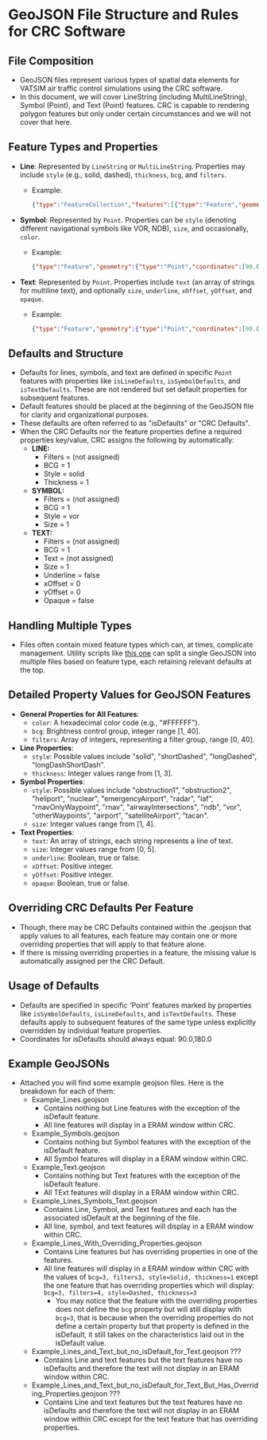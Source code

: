 # GeoJSON File Structure and Rules for CRC Software

## File Composition

- GeoJSON files represent various types of spatial data elements for VATSIM air traffic control simulations using the CRC software.
- In this document, we will cover LineString (including MultiLineString), Symbol (Point), and Text (Point) features. CRC is capable to rendering polygon features but only under certain circumstances and we will not cover that here.

## Feature Types and Properties

- **Line**: Represented by `LineString` or `MultiLineString`. Properties may include `style` (e.g., solid, dashed), `thickness`, `bcg`, and `filters`.
  - Example:

    ```json
    {"type":"FeatureCollection","features":[{"type":"Feature","geometry":{"type":"LineString","coordinates":[[-117.02,32.6],[-116.99,32.57]]},"properties":{"bcg":3,"filters":[3],"style":"Solid","thickness":1}}]}
    ```

- **Symbol**: Represented by `Point`. Properties can be `style` (denoting different navigational symbols like VOR, NDB), `size`, and occasionally, `color`.
  - Example:

    ```json
    {"type":"Feature","geometry":{"type":"Point","coordinates":[90.0,180.0]},"properties":{"isSymbolDefaults":true,"bcg":18,"filters":[18],"style":"airport","size":1}}
    ```

- **Text**: Represented by `Point`. Properties include `text` (an array of strings for multiline text), and optionally `size`, `underline`, `xOffset`, `yOffset`, and `opaque`.
  - Example:

    ```json
    {"type":"Feature","geometry":{"type":"Point","coordinates":[90.0,180.0]},"properties":{"isTextDefaults":true,"bcg":18,"filters":[18],"size":1,"underline":false,"opaque":false,"xOffset":12,"yOffset":0}}
    ```

## Defaults and Structure

- Defaults for lines, symbols, and text are defined in specific `Point` features with properties like `isLineDefaults`, `isSymbolDefaults`, and `isTextDefaults`. These are not rendered but set default properties for subsequent features.
- Default features should be placed at the beginning of the GeoJSON file for clarity and organizational purposes.
- These defaults are often referred to as "isDefaults" or "CRC Defaults".
- When the CRC Defaults nor the feature properties define a required properties key/value, CRC assigns the following by automatically:
  - **LINE:**
    - Filters = (not assigned)
    - BCG = 1
    - Style = solid
    - Thickness = 1
  - **SYMBOL:**
    - Filters = (not assigned)
    - BCG = 1
    - Style = vor
    - Size = 1
  - **TEXT:**
    - Filters = (not assigned)
    - BCG = 1
    - Text = (not assigned)
    - Size = 1
    - Underline = false
    - xOffset = 0
    - yOffset = 0
    - Opaque = false

## Handling Multiple Types

- Files often contain mixed feature types which can, at times, complicate management. Utility scripts like [this one](https://github.com/KSanders7070/Split_CRC_GeoJSON_Feature_Types) can split a single GeoJSON into multiple files based on feature type, each retaining relevant defaults at the top.

## Detailed Property Values for GeoJSON Features

- **General Properties for All Features**:
  - `color`: A hexadecimal color code (e.g., "#FFFFFF").
  - `bcg`: Brightness control group, integer range [1, 40].
  - `filters`: Array of integers, representing a filter group, range [0, 40].
- **Line Properties**:
  - `style`: Possible values include "solid", "shortDashed", "longDashed", "longDashShortDash".
  - `thickness`: Integer values range from [1, 3].
- **Symbol Properties**:
  - `style`: Possible values include "obstruction1", "obstruction2", "heliport", "nuclear", "emergencyAirport", "radar", "iaf", "rnavOnlyWaypoint", "rnav", "airwayIntersections", "ndb", "vor", "otherWaypoints", "airport", "satelliteAirport", "tacan".
  - `size`: Integer values range from [1, 4].
- **Text Properties**:
  - `text`: An array of strings, each string represents a line of text.
  - `size`: Integer values range from [0, 5].
  - `underline`: Boolean, true or false.
  - `xOffset`: Positive integer.
  - `yOffset`: Positive integer.
  - `opaque`: Boolean, true or false.

## Overriding CRC Defaults Per Feature

- Though, there may be CRC Defaults contained within the .geojson that apply values to all features, each feature may contain one or more overriding properties that will apply to that feature alone.
- If there is missing overriding properties in a feature, the missing value is automatically assigned per the CRC Default.

## Usage of Defaults

- Defaults are specified in specific 'Point' features marked by properties like `isSymbolDefaults`, `isLineDefaults`, and `isTextDefaults`. These defaults apply to subsequent features of the same type unless explicitly overridden by individual feature properties.  
- Coordinates for isDefaults should always equal: 90.0,180.0

## Example GeoJSONs

- Attached you will find some example geojson files. Here is the breakdown for each of them:
  - Example_Lines.geojson
    - Contains nothing but Line features with the exception of the isDefault feature.
    - All line features will display in a ERAM window within CRC.
  - Example_Symbols.geojson
    - Contains nothing but Symbol features with the exception of the isDefault feature.
    - All Symbol features will display in a ERAM window within CRC.
  - Example_Text.geojson
    - Contains nothing but Text features with the exception of the isDefault feature.
    - All TExt features will display in a ERAM window within CRC.
  - Example_Lines_Symbols_Text.geojson
    - Contains Line, Symbol, and Text features and each has the associated isDefault at the beginning of the file.
    - All line, symbol, and text features will display in a ERAM window within CRC.
  - Example_Lines_With_Overriding_Properties.geojson
    - Contains Line features but has overriding properties in one of the features.
    - All line features will display in a ERAM window within CRC with the values of `bcg=3, filters3, style=Solid, thickness=1` except the one feature that has overriding properties which will display: `bcg=3, filters=4, style=Dashed, thickness=3`
      - You may notice that the feature with the overriding properties does not define the `bcg` property but will still display with `bcg=3`, that is because when the overriding properties do not define a certain property but that property is defined in the isDefault, it still takes on the characteristics laid out in the isDefault value.
  - Example_Lines_and_Text_but_no_isDefault_for_Text.geojson ???
    - Contains Line and text features but the text features have no isDefaults and therefore the text will not display in an ERAM window within CRC.
  - Example_Lines_and_Text_but_no_isDefault_for_Text_But_Has_Overriding_Properties.geojson ???
    - Contains Line and text features but the text features have no isDefaults and therefore the text will not display in an ERAM window within CRC except for the text feature that has overriding properties.
